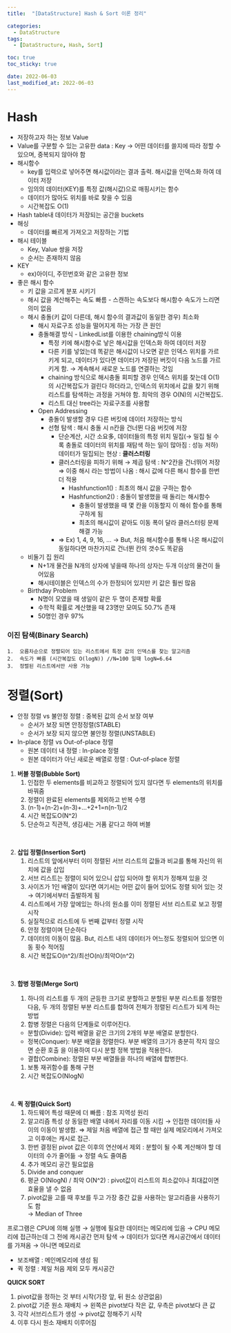 ```yaml
---
title:  "[DataStructure] Hash & Sort 이론 정리" 

categories:
  - DataStructure
tags:
  - [DataStructure, Hash, Sort]

toc: true
toc_sticky: true

date: 2022-06-03
last_modified_at: 2022-06-03
---
```


# Hash

-   저장하고자 하는 정보 Value
-   Value를 구분할 수 있는 고유한 data : Key → 어떤 데이터를 쓸지에 따라 정할 수 있으며, 중복되지 않아야 함
-   해시함수
    -   key를 입력으로 넣어주면 해시값이라는 결과 출력. 해시값을 인덱스화 하여 데이터 저장
    -   임의의 데이터(KEY)를 특정 값(해시값)으로 매핑시키는 함수
    -   데이터가 많아도 위치를 바로 찾을 수 있음
    -   시간복잡도 O(1)
-   Hash table내 데이터가 저장되는 공간을 buckets
-   해싱
    -   데이터를 빠르게 가져오고 저장하는 기법
-   해시 테이블
    -   Key, Value 쌍을 저장
    -   순서는 존재하지 않음
-   KEY
    -   ex)아이디, 주민번호와 같은 고유한 정보
-   좋은 해시 함수
    -   키 값을 고르게 분포 시키기
    -   해시 값을 계산해주는 속도 빠름 - 스캔하는 속도보다 해시함수 속도가 느리면 의미 없음
    -   해시 충돌(키 값이 다른데, 해시 함수의 결과값이 동일한 경우) 최소화
        -   해시 자료구조 성능을 떨어지게 하는 가장 큰 원인
        -   충돌해결 방식 - LinkedList를 이용한 chaining방식 이용
            -   특정 키에 해시함수로 낳은 해시값을 인덱스화 하여 데이터 저장
            -   다른 키를 넣었는데 똑같은 해시값이 나오면 같은 인덱스 위치를 가르키게 되고, 데이터가 있다면 데이터가 저장된 버킷이 다음 노드를 가르키게 함. → 계속해서 새로운 노드를 연결하는 것임
            -   chaining 방식으로 해시충돌 회피할 경우 인덱스 위치를 찾는데 O(1)의 시간복잡도가 걸린다 하더라고, 인덱스의 위치에서 값을 찾기 위해 리스트를 탐색하는 과정을 거쳐야 함. 최악의 경우 O(N)의 시간복잡도.
            -   리스트 대신 tree라는 자료구조를 사용함
        -   Open Addressing
            -   충돌이 발생할 경우 다른 버킷에 데이터 저장하는 방식
            -   선형 탐색 : 해시 충돌 시 n칸을 건너뛴 다음 버킷에 저장
                -   단순계산, 시간 소요多, 데이터들의 특정 위치 밀집(→ 밀집 될 수록 충돌로 데이터의 위치를 재탐색 하는 일이 많아짐 : 성능 저하) 데이터가 밀집되는 현상 : **클러스터링**
                -   클러스터링을 피하기 위해 → 제곱 탐색 : N^2칸을 건너뛰어 저장⇒ 이중 해시 라는 방법이 나옴 : 해시 값에 다른 해시 함수를 한번 더 적용
                    -   Hashfunction1() : 최초의 해시 값을 구하는 함수
                    -   Hashfunction2() : 충돌이 발생했을 때 돌리는 해시함수
                        -   충돌이 발생했을 때 몇 칸을 이동할지 이 해쉬 함수를 통해 구하게 됨
                        -   최초의 해시값이 같아도 이동 폭이 달라 클러스터링 문제 해결 가능
                -   ⇒ Ex) 1, 4, 9, 16, ... → But, 처음 해시함수를 통해 나온 해시값이 동일하다면 마찬가지로 건너뛴 칸의 갯수도 똑같음
    -   비둘기 집 원리
        -   N+1개 물건을 N개의 상자에 넣을때 하나의 상자는 두개 이상의 물건이 들어있음
        -   해시테이블은 인덱스의 수가 한정되어 있지만 키 값은 훨씬 많음
    -   Birthday Problem
        -   N명이 모였을 때 생일이 같은 두 명이 존재할 확률
        -   수학적 확률로 계산했을 때 23명만 모여도 50.7% 존재
        -   50명인 경우 97%

### 이진 탐색(Binary Search)
    1.  오름차순으로 정렬되어 있는 리스트에서 특정 값의 인덱스를 찾는 알고리즘
    2.  속도가 빠름 (시간복잡도 O(logN)) //N=100 일때 logN=6.64
    3.  정렬된 리스트에서만 사용 가능

# 정렬(Sort)

-   안정 정렬 vs 불안정 정렬 : 중복된 값의 순서 보장 여부
    -   순서가 보장 되면 안정정렬(STABLE)
    -   순서가 보장 되지 않으면 불안정 정렬(UNSTABLE)
-   In-place 정렬 vs Out-of-place 정렬
    -   원본 데이터 내 정렬 : In-place 정렬
    -   원본 데이터가 아닌 새로운 배열로 정렬 : Out-of-place 정렬

1.  **버블 정렬(Bubble Sort)**
    1.  인접한 두 elements를 비교하고 정렬되어 있지 않다면 두 elements의 위치를 바꿔줌
    2.  정렬이 완료된 elements를 제외하고 반복 수행
    3.  (n-1)+(n-2)+(n-3)+...+2+1=n(n-1)/2
    4.  시간 복잡도O(N^2)
    5.  단순하고 직관적, 생김새는 거품 같다고 하여 버블

<br>

2.  **삽입 정렬(Insertion Sort)**
    1.  리스트의 앞에서부터 이미 정렬된 서브 리스트의 값들과 비교를 통해 자신의 위치에 값을 삽입
    2.  서브 리스트는 정렬이 되어 있으니 삽입 되어야 할 위치가 정해져 있을 것
    3.  사이즈가 1인 배열이 있다면 여기서는 어떤 값이 들어 있어도 정렬 되어 있는 것 → 여기에서부터 출발하게 됨
    4.  리스트에서 가장 앞에있는 하나의 원소를 이미 정렬된 서브 리스트로 보고 정렬 시작
    5.  실질적으로 리스트에 두 번째 값부터 정렬 시작
    6.  안정 정렬이며 단순하다
    7.  데이터의 이동이 많음. But, 리스트 내의 데이터가 어느정도 정렬되어 있으면 이동 횟수 적어짐
    8.  시간 복잡도O(n^2)/최선O(n)/최악O(n^2)

<br>

3.  **합병 정렬(Merge Sort)**
    
    1.  하나의 리스트를 두 개의 균등한 크기로 분할하고 분할된 부분 리스트를 정렬한 다음, 두 개의 정렬된 부분 리스트를 합하여 전체가 정렬된 리스트가 되게 하는 방법
    2.  합병 정렬은 다음의 단계들로 이루어진다.
    
    -   분할(Divide): 입력 배열을 같은 크기의 2개의 부분 배열로 분할한다.
    -   정복(Conquer): 부분 배열을 정렬한다. 부분 배열의 크기가 충분히 작지 않으면 순환 호출 을 이용하여 다시 분할 정복 방법을 적용한다.
    -   결합(Combine): 정렬된 부분 배열들을 하나의 배열에 합병한다.
    
    1.  보통 재귀함수를 통해 구현
    2.  시간 복잡도O(NlogN)

<br>

4.  **퀵 정렬(Quick Sort)**
    1.  하드웨어 특성 때문에 더 빠름 : 참조 지역성 원리
    2.  알고리즘 특성 상 동일한 배열 내에서 자리를 이동 시킴 → 인접한 데이터들 사이의 이동이 발생함. ⇒ 제일 처음 배열에 접근 할 때만 실제 메모리에서 가져오고 이후에는 캐시로 접근.
    3.  한번 결정된 pivot 값은 이후의 연산에서 제외 : 분할이 될 수록 계산해야 할 데이터의 수가 줄어듦 → 정렬 속도 줄여줌
    4.  추가 메모리 공간 필요없음
    5.  Divide and conquer
    6.  평균 O(NlogN) / 최악 O(N^2) : pivot값이 리스트의 최소값이나 최대값이면 효율을 낼 수 없음
    7.  pivot값을 고를 때 후보를 두고 가장 중간 값을 사용하는 알고리즘을 사용하기도 함  
        → Median of Three

프로그램은 CPU에 의해 실행 → 실행에 필요한 데이터는 메모리에 있음 → CPU 메모리에 접근하는데 그 전에 캐시공간 먼저 탐색 → 데이터가 있다면 캐시공간에서 데이터를 가져옴 → 아니면 메모리로

-   보조배열 : 메인메모리에 생성 됨
-   퀵 정렬 : 제일 처음 제외 모두 캐시공간

**QUICK SORT**

1.  pivot값을 정하는 것 부터 시작(가장 앞, 뒤 원소 상관없음)
2.  pivot값 기준 원소 재배치 → 왼쪽은 pivot보다 작은 값, 우측은 pivot보다 큰 값
3.  각각 서브리스트가 생성 → pivot값 정해주기 시작
4.  이후 다시 원소 재배치 이루어짐